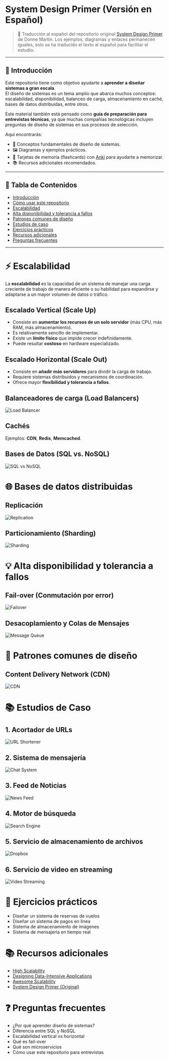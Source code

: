 # System Design Primer (Versión en Español)

> 📘 Traducción al español del repositorio original [System Design Primer](https://github.com/donnemartin/system-design-primer) de Donne Martin.
> Los ejemplos, diagramas y enlaces permanecen iguales, solo se ha traducido el texto al español para facilitar el estudio.

---

## 📌 Introducción

Este repositorio tiene como objetivo ayudarte a **aprender a diseñar sistemas a gran escala**.  
El diseño de sistemas es un tema amplio que abarca muchos conceptos: escalabilidad, disponibilidad, balanceo de carga, almacenamiento en caché, bases de datos distribuidas, entre otros.

Este material también está pensado como **guía de preparación para entrevistas técnicas**, ya que muchas compañías tecnológicas incluyen preguntas de diseño de sistemas en sus procesos de selección.

Aquí encontrarás:

- 📖 Conceptos fundamentales de diseño de sistemas.
- 🖼 Diagramas y ejemplos prácticos.
- 🧠 Tarjetas de memoria (flashcards) con [Anki](https://apps.ankiweb.net/) para ayudarte a memorizar.
- 📚 Recursos adicionales recomendados.

---

## 📑 Tabla de Contenidos

- [Introducción](#-introducción)
- [Cómo usar este repositorio](#-cómo-usar-este-repositorio)
- [Escalabilidad](#-escalabilidad)
- [Alta disponibilidad y tolerancia a fallos](#-alta-disponibilidad-y-tolerancia-a-fallos)
- [Patrones comunes de diseño](#-patrones-comunes-de-diseño)
- [Estudios de caso](#-estudios-de-caso)
- [Ejercicios prácticos](#-ejercicios-prácticos)
- [Recursos adicionales](#-recursos-adicionales)
- [Preguntas frecuentes](#-preguntas-frecuentes)

---

# ⚡ Escalabilidad

La **escalabilidad** es la capacidad de un sistema de manejar una carga creciente de trabajo de manera eficiente o su habilidad para expandirse y adaptarse a un mayor volumen de datos o tráfico.

## Escalado Vertical (Scale Up)

- Consiste en **aumentar los recursos de un solo servidor** (más CPU, más RAM, más almacenamiento).
- Es relativamente sencillo de implementar.
- Existe un **límite físico** que impide crecer indefinidamente.
- Puede resultar **costoso** en hardware especializado.

## Escalado Horizontal (Scale Out)

- Consiste en **añadir más servidores** para dividir la carga de trabajo.
- Requiere sistemas distribuidos y mecanismos de coordinación.
- Ofrece mayor **flexibilidad y tolerancia a fallos**.

## Balanceadores de carga (Load Balancers)

![Load Balancer](/images/jj3A5N8.png)

## Cachés

Ejemplos: **CDN**, **Redis**, **Memcached**.

## Bases de Datos (SQL vs. NoSQL)

![SQL vs NoSQL](images/sql_vs_nosql.png)

# 🌐 Bases de datos distribuidas

## Replicación

![Replication](images/replication.png)

## Particionamiento (Sharding)

![Sharding](images/sharding.png)

# 💡 Alta disponibilidad y tolerancia a fallos

## Fail-over (Conmutación por error)

![Failover](images/fail-over.png)

## Desacoplamiento y Colas de Mensajes

![Message Queue](images/message-queue.png)

# 🧩 Patrones comunes de diseño

## Content Delivery Network (CDN)

![CDN](images/cdn.png)

# 📚 Estudios de Caso

## 1. Acortador de URLs

![URL Shortener](images/url-shortener.png)

## 2. Sistema de mensajería

![Chat System](images/chat-system.png)

## 3. Feed de Noticias

![News Feed](images/news-feed.png)

## 4. Motor de búsqueda

![Search Engine](images/search-engine.png)

## 5. Servicio de almacenamiento de archivos

![Dropbox](images/dropbox.png)

## 6. Servicio de video en streaming

![Video Streaming](images/video-streaming.png)

# 📝 Ejercicios prácticos

- Diseñar un sistema de reservas de vuelos
- Diseñar un sistema de pagos en línea
- Sistema de almacenamiento de imágenes
- Sistema de mensajería en tiempo real

# 📚 Recursos adicionales

- [High Scalability](http://highscalability.com/)
- [Designing Data-Intensive Applications](https://dataintensive.net/)
- [Awesome Scalability](https://github.com/binhnguyennus/awesome-scalability)
- [System Design Primer (Original)](https://github.com/donnemartin/system-design-primer)

# ❓ Preguntas frecuentes

- ¿Por qué aprender diseño de sistemas?
- Diferencia entre SQL y NoSQL
- Escalabilidad vertical vs horizontal
- Qué es fail-over
- Qué son microservicios
- Cómo usar este repositorio para entrevistas
